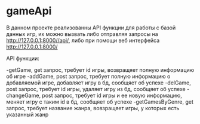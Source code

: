 
# gameApi

В данном проекте реализованны API функции для работы с базой данных игр, их можно вызвать либо отправляя запросы на http://127.0.0.1:8000//api/, либо при помощи веб интерфейса http://127.0.0.1:8000/



API функции:

-getGame, get запрос, требует id игры, возвращяет полную информацию об игре
-addGame, post запрос, требует полную информацию о добавляемой игре, добавляет игру в бд, сообщяет об успехе
-delGame, post запрос, требует id игры, удаляет игру из бд, сообщяет об успехе
-changeGame, post запрос, требует id игры и ее новую информацию, меняет игру с таким id в бд, сообщяет об успехе
-getGamesByGenre, get запрос, требует название жанра, вовзращяет игры, у которых есть указанный жанр

